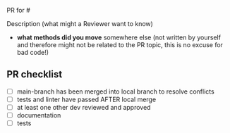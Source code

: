 PR for #<Issue Number>

Description (what might a Reviewer want to know)
  - **what methods did you move** somewhere else (not written by yourself and therefore might not be related to the PR topic, this is no excuse for bad code!)

## PR checklist

- [ ] main-branch has been merged into local branch to resolve conflicts
- [ ] tests and linter have passed AFTER local merge
- [ ] at least one other dev reviewed and approved
- [ ] documentation
- [ ] tests
